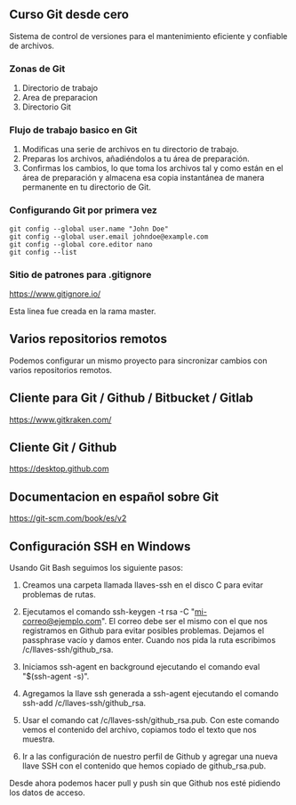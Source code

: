 ## Curso Git desde cero
Sistema de control de versiones para el
mantenimiento eficiente y confiable de archivos.

### Zonas de Git
1. Directorio de trabajo
2. Area de preparacion
3. Directorio Git

### Flujo de trabajo basico en Git
1. Modificas una serie de archivos en tu directorio de trabajo.
2. Preparas los archivos, añadiéndolos a tu área de preparación.
3. Confirmas los cambios, lo que toma los archivos tal y como están en el
área de preparación y almacena esa copia instantánea de manera
permanente en tu directorio de Git.

### Configurando Git por primera vez
```
git config --global user.name "John Doe"
git config --global user.email johndoe@example.com
git config --global core.editor nano
git config --list
```

### Sitio de patrones para .gitignore
https://www.gitignore.io/

Esta linea fue creada en la rama master.

## Varios repositorios remotos
Podemos configurar un mismo proyecto para sincronizar cambios con varios repositorios remotos.

## Cliente para Git / Github / Bitbucket / Gitlab
https://www.gitkraken.com/

## Cliente Git / Github
https://desktop.github.com

## Documentacion en español sobre Git
https://git-scm.com/book/es/v2

## Configuración SSH en Windows

Usando Git Bash seguimos los siguiente pasos:

1. Creamos una carpeta llamada llaves-ssh en el disco C para evitar problemas de rutas.

2. Ejecutamos el comando ssh-keygen -t rsa -C "mi-correo@ejemplo.com". El correo debe ser el mismo con el que nos registramos en Github para evitar posibles problemas. Dejamos el passphrase vacío y damos enter. Cuando nos pida la ruta escribimos /c/llaves-ssh/github_rsa.

3. Iniciamos ssh-agent en background ejecutando el comando eval "$(ssh-agent -s)".

4. Agregamos la llave ssh generada a ssh-agent ejecutando el comando ssh-add /c/llaves-ssh/github_rsa.

5. Usar el comando cat /c/llaves-ssh/github_rsa.pub. Con este comando vemos el contenido del archivo, copiamos todo el texto que nos muestra.

6. Ir a las configuración de nuestro perfil de Github y agregar una nueva llave SSH con el contenido que hemos copiado de github_rsa.pub.

Desde ahora podemos hacer pull y push sin que Github nos esté pidiendo los datos de acceso.